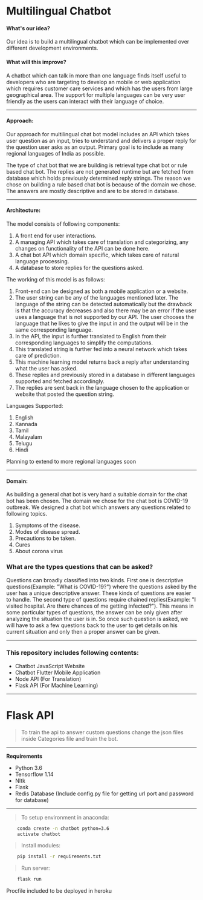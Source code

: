 # Multilingual Chatbot

#### What's our idea?

Our idea is to build a multilingual chatbot which can be implemented over different development environments. 

#### What will this improve?

A chatbot which can talk in more than one language finds itself useful to developers who are targeting to develop an mobile or web application which requires customer care services and which has the users from large geographical area. The support for multiple languages can be very user friendly as the users can interact with their language of choice.

---

#### Approach:
Our approach for multilingual chat bot model includes an API which takes user question as an input, tries to understand and delivers a proper reply for the question user asks as an output. Primary goal is to include as many regional languages of India as possible.

The type of chat bot that we are building is retrieval type chat bot or rule based chat bot. The replies are not generated runtime but are fetched from database which holds previously determined reply strings. The reason we chose on building a rule based chat bot is because of the domain we chose. The answers are mostly descriptive and are to be stored in database. 

---

#### Architecture:

The model consists of following components:
1) A front end for user interactions.
2) A managing API which takes care of translation and categorizing, any changes on functionality of the API can be done here.
3) A chat bot API which domain specific, which takes care of natural language processing.
4) A database to store replies for the questions asked.

The working of this model is as follows:
1) Front-end can be designed as both a mobile application or a website.
2) The user string can be any of the languages mentioned later. The language of the string can be detected automatically but the drawback is that the accuracy decreases and also there may be an error if the user uses a language that is not supported by our API. The user chooses the language that he likes to give the input in and the output will be in the same corresponding language.
3) In the API, the input is further translated to English from their corresponding languages to simplify the computations. 
4) This translated string is further fed into a neural network which takes care of prediction. 
5) This machine learning model returns back a reply after understanding what the user has asked. 
6) These replies and previously stored in a database in different languages supported and fetched accordingly.
7) The replies are sent back in the language chosen to the application or website that posted the question string. 

Languages Supported:
1. English
2. Kannada
3. Tamil
4. Malayalam
5. Telugu
6. Hindi

Planning to extend to more regional languages soon

---

#### Domain:

As building a general chat bot is very hard a suitable domain for the chat bot has been chosen. The domain we chose for the chat bot is COVID-19 outbreak. 
We designed a chat bot which answers any questions related to following topics.
1. Symptoms of the disease.
2. Modes of disease spread.
3. Precautions to be taken.
4. Cures 
5. About corona virus
 

### What are the types questions that can be asked?
Questions can broadly classified into two kinds. First one is descriptive questions(Example: "What is COVID-19?") where the questions asked by the user has a unique descriptive answer. These kinds of questions are easier to handle. The second type of questions require chained replies(Example: "I visited hospital. Are there chances of me getting infected?"). This means in some particular types of questions, the answer can be only given after analyzing the situation the user is in. So once such question is asked, we will have to ask a few questions back to the user to get details on his current situation and only then a proper answer can be given.

---
### This repository includes following contents:

* Chatbot JavaScript Website
* Chatbot Flutter Mobile Application
* Node API (For Translation)
* Flask API (For Machine Learning)

---


# Flask API

> To train the api to answer custom questions change the json files inside Categories file and train the bot.

___

**Requirements**

* Python 3.6
* Tensorflow 1.14
* Nltk
* Flask
* Redis Database (Include config.py file for getting url port and password for database)

---

> To setup environment in anaconda:

```Bash
    conda create -n chatbot python=3.6
    activate chatbot
```

>Install modules:
```Bash
    pip install -r requirements.txt
```

>Run server:
```Bash
    flask run
```
Procfile included to be deployed in heroku